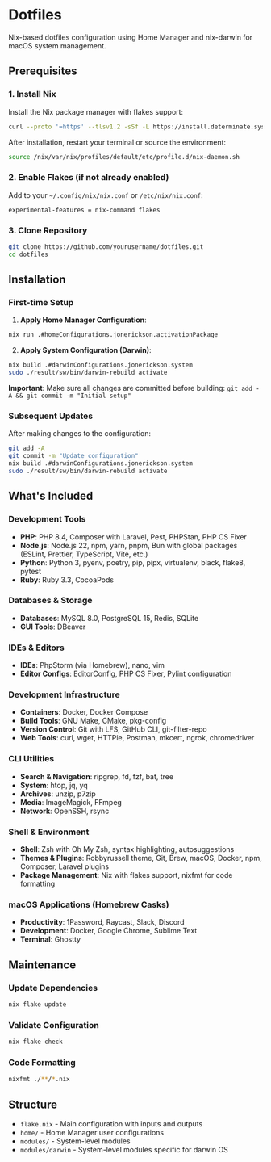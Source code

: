 # Dotfiles

Nix-based dotfiles configuration using Home Manager and nix-darwin for macOS system management.

## Prerequisites

### 1. Install Nix
Install the Nix package manager with flakes support:
```bash
curl --proto '=https' --tlsv1.2 -sSf -L https://install.determinate.systems/nix | sh -s -- install
```

After installation, restart your terminal or source the environment:
```bash
source /nix/var/nix/profiles/default/etc/profile.d/nix-daemon.sh
```

### 2. Enable Flakes (if not already enabled)
Add to your `~/.config/nix/nix.conf` or `/etc/nix/nix.conf`:
```
experimental-features = nix-command flakes
```

### 3. Clone Repository
```bash
git clone https://github.com/yourusername/dotfiles.git
cd dotfiles
```

## Installation

### First-time Setup
1. **Apply Home Manager Configuration**:
```bash
nix run .#homeConfigurations.jonerickson.activationPackage
```

2. **Apply System Configuration (Darwin)**:
```bash
nix build .#darwinConfigurations.jonerickson.system
sudo ./result/sw/bin/darwin-rebuild activate 
```

**Important**: Make sure all changes are committed before building: `git add -A && git commit -m "Initial setup"`

### Subsequent Updates
After making changes to the configuration:
```bash
git add -A
git commit -m "Update configuration"
nix build .#darwinConfigurations.jonerickson.system
sudo ./result/sw/bin/darwin-rebuild activate
```

## What's Included

### Development Tools
- **PHP**: PHP 8.4, Composer with Laravel, Pest, PHPStan, PHP CS Fixer
- **Node.js**: Node.js 22, npm, yarn, pnpm, Bun with global packages (ESLint, Prettier, TypeScript, Vite, etc.)
- **Python**: Python 3, pyenv, poetry, pip, pipx, virtualenv, black, flake8, pytest
- **Ruby**: Ruby 3.3, CocoaPods

### Databases & Storage
- **Databases**: MySQL 8.0, PostgreSQL 15, Redis, SQLite
- **GUI Tools**: DBeaver

### IDEs & Editors
- **IDEs**: PhpStorm (via Homebrew), nano, vim
- **Editor Configs**: EditorConfig, PHP CS Fixer, Pylint configuration

### Development Infrastructure
- **Containers**: Docker, Docker Compose
- **Build Tools**: GNU Make, CMake, pkg-config
- **Version Control**: Git with LFS, GitHub CLI, git-filter-repo
- **Web Tools**: curl, wget, HTTPie, Postman, mkcert, ngrok, chromedriver

### CLI Utilities
- **Search & Navigation**: ripgrep, fd, fzf, bat, tree
- **System**: htop, jq, yq
- **Archives**: unzip, p7zip
- **Media**: ImageMagick, FFmpeg
- **Network**: OpenSSH, rsync

### Shell & Environment
- **Shell**: Zsh with Oh My Zsh, syntax highlighting, autosuggestions
- **Themes & Plugins**: Robbyrussell theme, Git, Brew, macOS, Docker, npm, Composer, Laravel plugins
- **Package Management**: Nix with flakes support, nixfmt for code formatting

### macOS Applications (Homebrew Casks)
- **Productivity**: 1Password, Raycast, Slack, Discord
- **Development**: Docker, Google Chrome, Sublime Text
- **Terminal**: Ghostty

## Maintenance

### Update Dependencies
```bash
nix flake update
```

### Validate Configuration
```bash
nix flake check
```

### Code Formatting
```bash
nixfmt ./**/*.nix
```

## Structure

- `flake.nix` - Main configuration with inputs and outputs
- `home/` - Home Manager user configurations
- `modules/` - System-level modules
- `modules/darwin` - System-level modules specific for darwin OS
